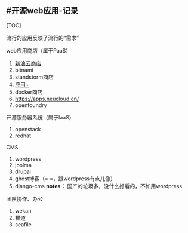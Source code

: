 
#开源web应用-记录
---
[TOC]

流行的应用反映了流行的“需求”

web应用商店（属于PaaS）
1. [新浪云商店](http://yunshangdian.com/)
2. bitnami
3. standstorm商店
4. [应用+](http://yyjia.com/)
5. docker商店
6. https://apps.neucloud.cn/
7. openfoundry

开源服务器系统（属于IaaS）
1. openstack
2. redhat

CMS
1. wordpress
2. joolma
3. drupal
4. ghost博客（= =，跟wordpress有点儿像）
5. django-cms
**notes：** 国产的垃圾多，没什么好看的，不如用wordpress

团队协作、办公
1. wekan
2. 禅道
3. seafile